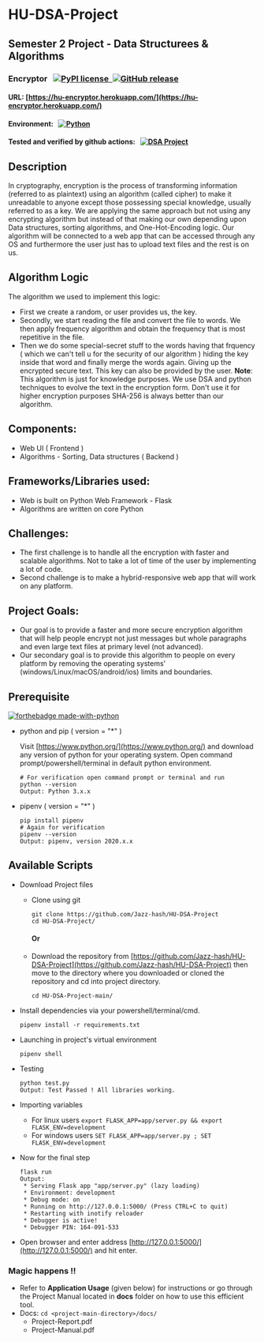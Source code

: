 # HU-DSA-Project

## Semester 2 Project - Data Structurees & Algorithms

### Encryptor &nbsp;&nbsp;[![PyPI license](https://img.shields.io/pypi/l/ansicolortags.svg) &nbsp;![GitHub release](https://img.shields.io/github/release/Jazz-hash/HU-PFun-Project)](https://github.com/Jazz-hash/HU-PFun-Project)

#### URL: [https://hu-encryptor.herokuapp.com/](https://hu-encryptor.herokuapp.com/)

#### Environment: &nbsp; [![Python](https://img.shields.io/badge/Python-3.2%20and%20above-blue.svg)](https://pypi.org/project/pip/)

#### Tested and verified by github actions: &nbsp; [![DSA Project](https://github.com/Jazz-hash/HU-DSA-Project/actions/workflows/main.yml/badge.svg)](https://github.com/Jazz-hash/HU-DSA-Project/actions/workflows/main.yml)

## Description

In cryptography, encryption is the process of transforming information (referred to as plaintext) using an algorithm (called cipher) to make it unreadable to anyone except those possessing special knowledge, usually referred to as a key. We are applying the same approach but not using any encrypting algorithm but instead of that making our own depending upon Data structures, sorting algorithms, and One-Hot-Encoding logic. Our algorithm will be connected to a web app that can be accessed through any OS and furthermore the user just has to upload text files and the rest is on us.

## Algorithm Logic

The algorithm we used to implement this logic:

- First we create a random, or user provides us, the key.
- Secondly, we start reading the file and convert the file to words. We then apply frequency algorithm and obtain the frequency that is most repetitive in the file.
- Then we do some special-secret stuff to the words having that frquency ( which we can't tell u for the security of our algorithm ) hiding the key inside that word and finally merge the words again. Giving up the encrypted secure text. This key can also be provided by the user.
  **Note**: This algorithm is just for knowledge purposes. We use DSA and python techniques to evolve the text in the encryption form. Don't use it for higher encryption purposes SHA-256 is always better than our algorithm.

## Components:

- Web UI ( Frontend )
- Algorithms - Sorting, Data structures ( Backend )

## Frameworks/Libraries used:

- Web is built on Python Web Framework - Flask
- Algorithms are written on core Python

## Challenges:

- The first challenge is to handle all the encryption with faster and scalable algorithms. Not to take a lot of time of the user by implementing a lot of code.
- Second challenge is to make a hybrid-responsive web app that will work on any platform.

## Project Goals:

- Our goal is to provide a faster and more secure encryption algorithm that will help people encrypt not just messages but whole paragraphs and even large text files at primary level (not advanced).
- Our secondary goal is to provide this algorithm to people on every platform by removing the operating systems' (windows/Linux/macOS/android/ios) limits and boundaries.

## Prerequisite

[![forthebadge made-with-python](http://ForTheBadge.com/images/badges/made-with-python.svg)](https://www.python.org/)

- python and pip ( version = "\*" )

  Visit [https://www.python.org/](https://www.python.org/) and download any version of python for your operating system.
  Open command prompt/powershell/terminal in default python environment.

  ```
  # For verification open command prompt or terminal and run
  python --version
  Output: Python 3.x.x
  ```

- pipenv ( version = "\*" )
  ```
  pip install pipenv
  # Again for verification
  pipenv --version
  Output: pipenv, version 2020.x.x
  ```

## Available Scripts

- Download Project files

  - Clone using git
    ```
    git clone https://github.com/Jazz-hash/HU-DSA-Project
    cd HU-DSA-Project/
    ```
    #### Or
  - Download the repository from [https://github.com/Jazz-hash/HU-DSA-Project](https://github.com/Jazz-hash/HU-DSA-Project) then move to the directory where you downloaded or cloned the repository and cd into project directory.

    `cd HU-DSA-Project-main/`

- Install dependencies via your powershell/terminal/cmd.
  ```
  pipenv install -r requirements.txt
  ```
- Launching in project's virtual environment
  ```
  pipenv shell
  ```
- Testing
  ```
  python test.py
  Output: Test Passed ! All libraries working.
  ```
- Importing variables
  - For linux users
    `export FLASK_APP=app/server.py && export FLASK_ENV=development`
  - For windows users
    `SET FLASK_APP=app/server.py ; SET FLASK_ENV=development`
- Now for the final step

  ```
  flask run
  Output:
   * Serving Flask app "app/server.py" (lazy loading)
   * Environment: development
   * Debug mode: on
   * Running on http://127.0.0.1:5000/ (Press CTRL+C to quit)
   * Restarting with inotify reloader
   * Debugger is active!
   * Debugger PIN: 164-091-533
  ```

- Open browser and enter address [http://127.0.0.1:5000/](http://127.0.0.1:5000/) and hit enter.

### Magic happens !!

- Refer to **Application Usage** (given below) for instructions or go through the Project Manual located in **docs** folder on how to use this efficient tool.
- Docs: `cd <project-main-directory>/docs/`
  - Project-Report.pdf
  - Project-Manual.pdf
